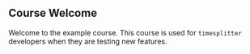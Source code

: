 ## Course Welcome

Welcome to the example course. This course is used for `timesplitter` developers when they are testing new features.